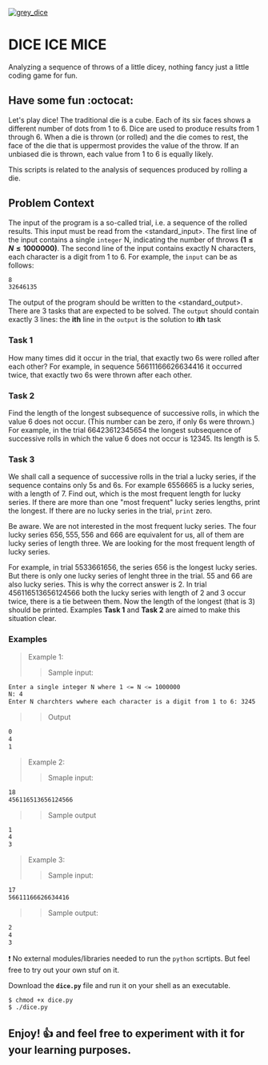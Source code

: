 [![grey_dice](https://emoji.gg/assets/emoji/grey_dice.png)](https://emoji.gg/emoji/grey_dice)

# DICE ICE MICE

Analyzing a sequence of throws of a little dicey, nothing fancy just a little coding game for fun.

## Have some fun :octocat:

Let's play dice! The traditional die is a cube. Each of its six faces shows a different number of dots from 1 to 6. Dice are used to produce results from 1 through 6. When a die is thrown (or rolled) and the die comes to rest, the face of the die that is uppermost provides the value of the throw. If an unbiased die is thrown, each value from 1 to 6 is equally likely.

This scripts is related to the analysis of sequences produced by rolling a die.

## Problem Context

The input of the program is a so-called trial, i.e. a sequence of the rolled results. This input must be read from the <standard_input>. The first line of the input contains a single `integer` N, indicating the number of throws **$(1 \le N \le 1000000)$**. The second line of the input contains exactly N characters, each character is a digit from 1 to 6. For example, the `input` can be as follows:
```bash
8
32646135
```
The output of the program should be written to the <standard_output>. There are 3 tasks that are expected to be solved. The `output` should contain exactly 3 lines: the **ith** line in the `output` is the solution to **ith** task

### Task 1

How many times did it occur in the trial, that exactly two 6s were rolled after each other? For example, in sequence $56611166626634416$ it occurred twice, that exactly two 6s were thrown after each other.

### Task 2

Find the length of the longest subsequence of successive rolls, in which the value 6 does not occur. (This number can be zero, if only 6s were thrown.) For example, in the trial $66423612345654$ the longest subsequence of successive rolls in which the value 6 does not occur is $12345$. Its length is 5. 

### Task 3

We shall call a sequence of successive rolls in the trial a lucky series, if the sequence contains only 5s and 6s. For example $6556665$ is a lucky series, with a length of 7.
Find out, which is the most frequent length for lucky series. If there are more than one "most frequent" lucky series lengths, print the longest. If there are no lucky series in the trial, `print` zero.

Be aware. We are not interested in the most frequent lucky series. The four lucky series $656, 555, 556$ and $666$ are equivalent for us, all of them are lucky series of length three. We are looking for the most frequent length of lucky series.

For example, in trial $5533661656$, the series 656 is the longest lucky series. But there is only one lucky series of lenght three in the trial. 55 and 66 are also lucky series. This is why the correct answer is 2. In trial $456116513656124566$ both the lucky series with length of 2 and 3 occur twice, there is a tie between them. Now the length of the longest (that is 3) should be printed. Examples **Task 1** and **Task 2** are aimed to make this situation clear. 

### Examples

> Example 1:
>> Sample input:
```bash
Enter a single integer N where 1 <= N <= 1000000
N: 4
Enter N charchters wwhere each character is a digit from 1 to 6: 3245
```
>> Output
```bash
0
4
1
```
> Example 2:
>> Smaple input:
```bash
18
456116513656124566
```
>> Sample output
```bash
1
4
3
```
> Example 3:
>> Sample input:
```bash
17
56611166626634416
```
>> Sample output:
```bash
2
4
3
```

:exclamation: No external modules/libraries needed to run the `python` scrtipts. But feel free to try out your own stuf on it.  

Download the **`dice.py`** file and run it on your shell as an executable.

```bash
$ chmod +x dice.py
$ ./dice.py
```
## Enjoy! :+1: and feel free to experiment with it for your learning purposes.




